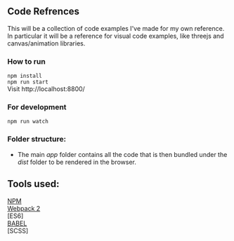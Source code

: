 ## Code Refrences
This will be a collection of code examples I've made for my own reference. <br>
In particular it will be a reference for visual code examples, like threejs and canvas/animation libraries.

### How to run
`npm install`<br>
`npm run start`<br>
Visit http://localhost:8800/

### For development
`npm run watch`


### Folder structure:
- The main *app* folder contains all the code that is then bundled under the *dist* folder to be rendered in the browser.

## Tools used:
[NPM](https://www.npmjs.com/)<br>
[Webpack 2](https://webpack.js.org/)<br>
[ES6]<br>
[BABEL](https://babeljs.io/)<br>
[SCSS]
